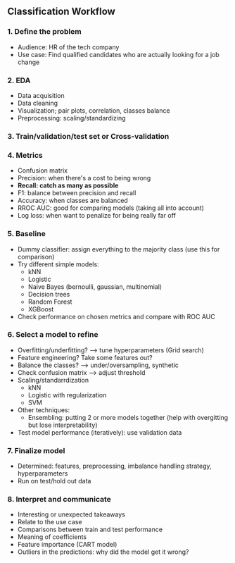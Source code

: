 ## Classification Workflow


### 1. Define the problem
* Audience: HR of the tech company
* Use case: Find qualified candidates who are actually looking for a job change


### 2. EDA
* Data acquisition
* Data cleaning
* Visualization; pair plots, correlation, classes balance 
* Preprocessing: scaling/standardizing


### 3. Train/validation/test set or Cross-validation

### 4. Metrics
* Confusion matrix
* Precision: when there's a cost to being wrong
* **Recall: catch as many as possible**
* F1: balance between precision and recall
* Accuracy: when classes are balanced
* RROC AUC: good for comparing models (taking all into account)
* Log loss: when want to penalize for being really far off


### 5. Baseline
* Dummy classifier: assign everything to the majority class (use this for comparison)
* Try different simple models:
  * kNN
  * Logistic
  * Naive Bayes (bernoulli, gaussian, multinomial)
  * Decision trees
  * Random Forest
  * XGBoost
* Check performance on chosen metrics and compare with ROC AUC


### 6. Select a model to refine
* Overfitting/underfitting? --> tune hyperparameters (Grid search)
* Feature engineering? Take some features out?
* Balance the classes? --> under/oversampling, synthetic
* Check confusion matrix --> adjust threshold
* Scaling/standarrdization
  * kNN
  * Logistic with regularization
  * SVM  
* Other techniques:
  * Ensembling: putting 2 or more models together (help with overgitting but lose interpretability)
* Test model performance (iteratively): use validation data


### 7. Finalize model
* Determined: features, preprocessing, imbalance handling strategy, hyperparameters
* Run on test/hold out data

### 8. Interpret and communicate
* Interesting or unexpected takeaways
* Relate to the use case
* Comparisons between train and test performance
* Meaning of coefficients
* Feature importance (CART model)
* Outliers in the predictions: why did the model get it wrong?

  
